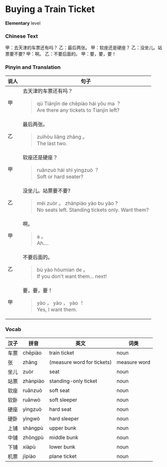 # Buying a Train Ticket
**Elementary** level
### Chinese Text
甲：去天津的车票还有吗？
乙：最后两张。
甲：软座还是硬座？
乙：没坐儿。站票要不要?
甲：啊。
乙：不要后面的。
甲：要，要，要！

### Pinyin and Translation
|说人|句子|
|----|----|
|甲|去天津的车票还有吗？<blockquote>qù Tiānjīn de chēpiào hái yǒu ma ？<br />Are there any tickets to Tianjin left?</blockquote>|
|乙|最后两张。<blockquote>zuìhòu liǎng zhāng 。<br />The last two.</blockquote>|
|甲|软座还是硬座？<blockquote>ruǎnzuò hái shì yìngzuò ？<br />Soft or hard seater?</blockquote>|
|乙|没坐儿。站票要不要?<blockquote>méi zuòr 。 zhànpiào yào bu yào ?<br />No seats left. Standing tickets only. Want them?</blockquote>|
|甲|啊。<blockquote>a 。<br />Ah....</blockquote>|
|乙|不要后面的。<blockquote>bù yào hòumian de 。<br />If you don't want them... next!</blockquote>|
|甲|要，要，要！<blockquote>yào ， yào ， yào ！<br />Yes, I want them.</blockquote>|
### Vocab
|汉子|拼音|英文|词类|
|----|----|----|----|
|车票|chēpiào|train ticket|noun|
|张|zhāng|(measure word for tickets)|measure word|
|坐儿|zuòr|seat|noun|
|站票|zhànpiào|standing-only ticket|noun|
|软座|ruǎnzuò|soft seat|noun|
|软卧|ruǎnwò|soft sleeper|noun|
|硬座|yìngzuò|hard seat|noun|
|硬卧|yìngwò|hard sleeper|noun|
|上铺|shàngpù|upper bunk|noun|
|中铺|zhōngpù|middle bunk|noun|
|下铺|xiàpù|lower bunk|noun|
|机票|jīpiào|plane ticket|noun|